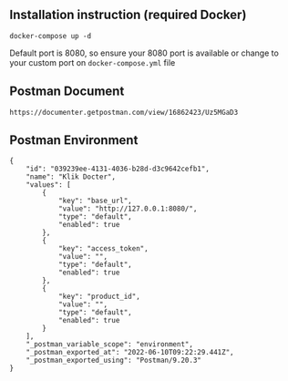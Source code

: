 ## Installation instruction (required Docker)
```docker-compose up -d```
 
Default port is 8080, so ensure your 8080 port is available or change to your custom port on `docker-compose.yml` file

## Postman Document
`https://documenter.getpostman.com/view/16862423/Uz5MGaD3`

## Postman Environment

```
{
	"id": "039239ee-4131-4036-b28d-d3c9642cefb1",
	"name": "Klik Docter",
	"values": [
		{
			"key": "base_url",
			"value": "http://127.0.0.1:8080/",
			"type": "default",
			"enabled": true
		},
		{
			"key": "access_token",
			"value": "",
			"type": "default",
			"enabled": true
		},
		{
			"key": "product_id",
			"value": "",
			"type": "default",
			"enabled": true
		}
	],
	"_postman_variable_scope": "environment",
	"_postman_exported_at": "2022-06-10T09:22:29.441Z",
	"_postman_exported_using": "Postman/9.20.3"
}

```